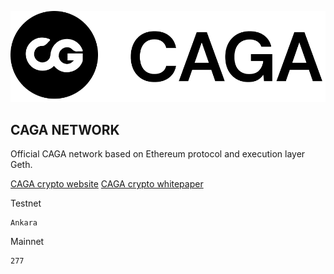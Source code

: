 ![plot](./caga_logo.jpg)
## CAGA NETWORK

Official CAGA network based on Ethereum protocol and execution layer Geth.

[CAGA crypto website](https://www.cagacrypto.com/)
[CAGA crypto whitepaper](https://cagacrypto.gitbook.io/wp/2024-v1)

Testnet 
```
Ankara
```

Mainnet
```
277
```
